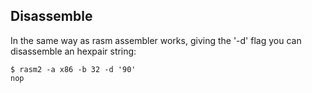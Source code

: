 ## Disassemble

In the same way as rasm assembler works, giving the '-d' flag you can disassemble an hexpair string:

    $ rasm2 -a x86 -b 32 -d '90'
    nop
